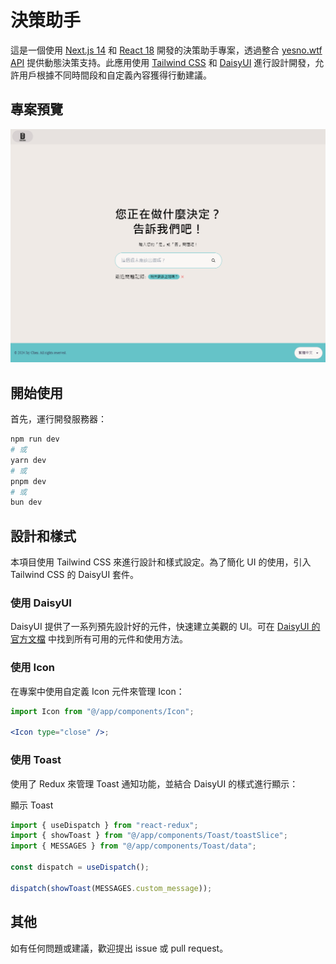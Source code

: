 # 決策助手

這是一個使用 [Next.js 14](https://nextjs.org/blog/next-14) 和 [React 18](https://reactjs.org/blog/2022/03/29/react-v18.html) 開發的決策助手專案，透過整合 [yesno.wtf API](https://yesno.wtf/api) 提供動態決策支持。此應用使用 [Tailwind CSS](https://tailwindcss.com/docs/installation) 和 [DaisyUI](https://daisyui.com) 進行設計開發，允許用戶根據不同時間段和自定義內容獲得行動建議。

## 專案預覽

![專案介面預覽](./docs/overview.png)

## 開始使用

首先，運行開發服務器：

```bash
npm run dev
# 或
yarn dev
# 或
pnpm dev
# 或
bun dev
```

## 設計和樣式

本項目使用 Tailwind CSS 來進行設計和樣式設定。為了簡化 UI 的使用，引入 Tailwind CSS 的 DaisyUI 套件。

### 使用 DaisyUI

DaisyUI 提供了一系列預先設計好的元件，快速建立美觀的 UI。可在 [DaisyUI 的官方文檔](https://daisyui.com) 中找到所有可用的元件和使用方法。

### 使用 Icon

在專案中使用自定義 Icon 元件來管理 Icon：

```jsx
import Icon from "@/app/components/Icon";

<Icon type="close" />;
```

### 使用 Toast

使用了 Redux 來管理 Toast 通知功能，並結合 DaisyUI 的樣式進行顯示：

顯示 Toast

```jsx
import { useDispatch } from "react-redux";
import { showToast } from "@/app/components/Toast/toastSlice";
import { MESSAGES } from "@/app/components/Toast/data";

const dispatch = useDispatch();

dispatch(showToast(MESSAGES.custom_message));
```

## 其他

如有任何問題或建議，歡迎提出 issue 或 pull request。
